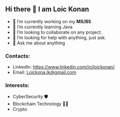 ## Hi there 👋 I am Loic Konan


- 🔭 I’m currently working on my **MS/BS**
- 🌱 I’m currently learning Java
- 👯 I’m looking to collaborate on any project.
- 🤔 I’m looking for help with anything, just ask.
- 💬 Ask me about anything


### Contacts:
- Linkedln: https://www.linkedin.com/in/loickonan/
- Email: Loickona.lk@gmail.com


### Interests:
- CyberSecurity 🛡️
- Blockchain Technology 👨‍💻
- Crypto

